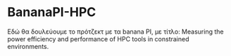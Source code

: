 # BananaPI-HPC
Εδώ θα δουλεύουμε το πρότζεκτ με τα banana PI, με τίτλο: Measuring the power efficiency and performance of HPC tools in constrained environments.
